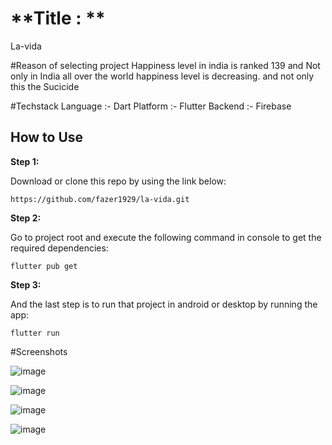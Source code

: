 # **Title : **
La-vida

#Reason of selecting project
Happiness level in india is ranked 139 and Not only in India all over the world happiness level is decreasing. and not only this the Sucicide 

#Techstack
Language :- Dart
Platform :- Flutter 
Backend :- Firebase

## How to Use 

**Step 1:**

Download or clone this repo by using the link below:

```
https://github.com/fazer1929/la-vida.git
```

**Step 2:**

Go to project root and execute the following command in console to get the required dependencies: 

```
flutter pub get 
```

**Step 3:**

And the last step is to run that project in android or desktop by running the app:

```
flutter run
```

#Screenshots

![image](https://user-images.githubusercontent.com/39936050/112756625-b15e9700-9003-11eb-999b-53d1b7bf2dfd.png)

![image](https://user-images.githubusercontent.com/39936050/112757310-e1f40000-9006-11eb-87eb-bf788e7753da.png)


![image](https://user-images.githubusercontent.com/39936050/112756793-685b1280-9004-11eb-8193-1699f7d20b03.png)

![image](https://user-images.githubusercontent.com/39936050/112757516-9f7ef300-9007-11eb-8826-6ea57004e984.png)
